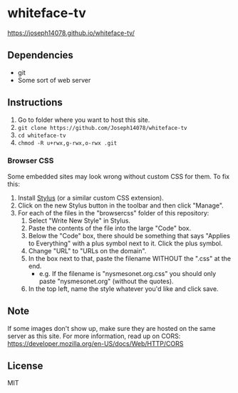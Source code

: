 # whiteface-tv

https://joseph14078.github.io/whiteface-tv/

## Dependencies

- git
- Some sort of web server

## Instructions

1. Go to folder where you want to host this site.
2. ```git clone https://github.com/Joseph14078/whiteface-tv```
3. ```cd whiteface-tv```
4. ```chmod -R u+rwx,g-rwx,o-rwx .git```

### Browser CSS

Some embedded sites may look wrong without custom CSS for them. To fix this:

1. Install [Stylus](https://chrome.google.com/webstore/detail/stylus/clngdbkpkpeebahjckkjfobafhncgmne) (or a similar custom CSS extension).
2. Click on the new Stylus button in the toolbar and then click "Manage".
3. For each of the files in the "browsercss" folder of this repository:
    1. Select "Write New Style" in Stylus.
    2. Paste the contents of the file into the large "Code" box.
    3. Below the "Code" box, there should be something that says "Applies to Everything" with a plus symbol next to it. Click the plus symbol.
    4. Change "URL" to "URLs on the domain".
    5. In the box next to that, paste the filename WITHOUT the ".css" at the end.
        - e.g. If the filename is "nysmesonet.org.css" you should only paste "nysmesonet.org" (without the quotes).
    6. In the top left, name the style whatever you'd like and click save.

## Note

If some images don't show up, make sure they are hosted on the same server as this site.
For more information, read up on CORS: https://developer.mozilla.org/en-US/docs/Web/HTTP/CORS

## License

MIT
